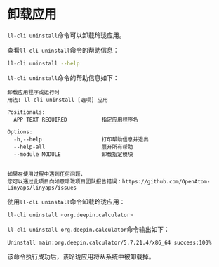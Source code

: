 <!--
SPDX-FileCopyrightText: 2023 UnionTech Software Technology Co., Ltd.

SPDX-License-Identifier: LGPL-3.0-or-later
-->

# 卸载应用

`ll-cli uninstall`命令可以卸载玲珑应用。

查看`ll-cli uninstall`命令的帮助信息：

```bash
ll-cli uninstall --help
```

`ll-cli uninstall`命令的帮助信息如下：

```text
卸载应用程序或运行时
用法: ll-cli uninstall [选项] 应用

Positionals:
  APP TEXT REQUIRED           指定应用程序名

Options:
  -h,--help                   打印帮助信息并退出
  --help-all                  展开所有帮助
  --module MODULE             卸载指定模块


如果在使用过程中遇到任何问题，
您可以通过此项目向如意玲珑项目团队报告错误：https://github.com/OpenAtom-Linyaps/linyaps/issues
```

使用`ll-cli uninstall`命令卸载玲珑应用：

```bash
ll-cli uninstall <org.deepin.calculator>
```

`ll-cli uninstall org.deepin.calculator`命令输出如下：

```text
Uninstall main:org.deepin.calculator/5.7.21.4/x86_64 success:100%
```

该命令执行成功后，该玲珑应用将从系统中被卸载掉。
